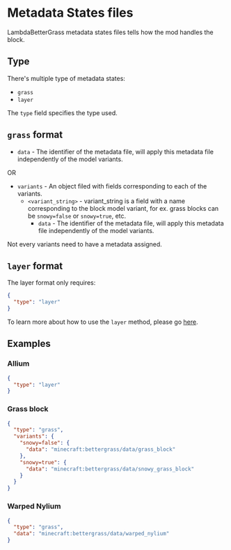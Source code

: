 # Metadata States files

LambdaBetterGrass metadata states files tells how the mod handles the block.

## Type

There's multiple type of metadata states:

 - `grass`
 - `layer`
 
The `type` field specifies the type used.

## `grass` format

- `data` - The identifier of the metadata file, will apply this metadata file independently of the model variants.
 
OR

- `variants` - An object filed with fields corresponding to each of the variants.
  - `<variant_string>` - variant_string is a field with a name corresponding to the block model variant, for ex. grass blocks can be `snowy=false` or `snowy=true`, etc.
    - `data` - The identifier of the metadata file, will apply this metadata file independently of the model variants.
    
Not every variants need to have a metadata assigned.

## `layer` format

The layer format only requires:

```json
{
  "type": "layer"
}
```

To learn more about how to use the `layer` method, please go [here](https://github.com/LambdAurora/LambdaBetterGrass/blob/mc1.16/documentation/LAYER_METHOD.md).

## Examples

### Allium

```json
{
  "type": "layer"
}
```

### Grass block

```json
{
  "type": "grass",
  "variants": {
    "snowy=false": {
      "data": "minecraft:bettergrass/data/grass_block"
    },
    "snowy=true": {
      "data": "minecraft:bettergrass/data/snowy_grass_block"
    }
  }
}
```

### Warped Nylium

```json
{
  "type": "grass",
  "data": "minecraft:bettergrass/data/warped_nylium"
}
```
